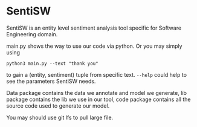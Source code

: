 # SentiSW

SentiSW is an entity level sentiment analysis tool specific for Software Engineering domain.

main.py shows the way to use our code via python. Or you may simply using 

`python3 main.py --text "thank you"`

to gain a (entity, sentiment) tuple from specific text. `--help` could help to see the parameters SentiSW needs.

Data package contains the data we annotate and model we generate, lib package contains the lib we use in our tool, code package contains
all the source code used to generate our model.

You may should use git lfs to pull large file.
